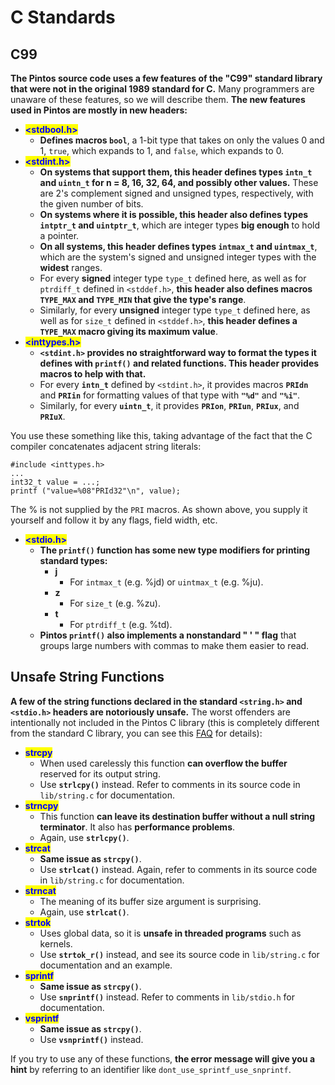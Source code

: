# C Standards

## C99

**The Pintos source code uses a few features of the "C99" standard library that were not in the original 1989 standard for C.** Many programmers are unaware of these features, so we will describe them. **The new features used in Pintos are mostly in new headers:**

* <mark style="color:blue;">**\<stdbool.h>**</mark>
  * **Defines macros `bool`**, a 1-bit type that takes on only the values 0 and 1, `true`, which expands to 1, and `false`, which expands to 0.
* <mark style="color:blue;">**\<stdint.h>**</mark>
  * **On systems that support them, this header defines types `intn_t` and `uintn_t` for n = 8, 16, 32, 64, and possibly other values.** These are 2's complement signed and unsigned types, respectively, with the given number of bits.
  * **On systems where it is possible, this header also defines types `intptr_t` and `uintptr_t`**, which are integer types **big enough** to hold a pointer.
  * **On all systems, this header defines types `intmax_t` and `uintmax_t`**, which are the system's signed and unsigned integer types with the **widest** ranges.
  * For every **signed** integer type `type_t` defined here, as well as for `ptrdiff_t` defined in `<stddef.h>`, **this header also defines macros `TYPE_MAX` and `TYPE_MIN` that give the type's range**.&#x20;
  * Similarly, for every **unsigned** integer type `type_t` defined here, as well as for `size_t` defined in `<stddef.h>`, **this header defines a `TYPE_MAX` macro giving its maximum value**.
* <mark style="color:blue;">**\<inttypes.h>**</mark>
  * **`<stdint.h>` provides no straightforward way to format the types it defines with `printf()` and related functions. This header provides macros to help with that.**&#x20;
  * For every **`intn_t`** defined by `<stdint.h>`, it provides macros **`PRIdn`** and **`PRIin`** for formatting values of that type with **`"%d"`** and **`"%i"`**.&#x20;
  * Similarly, for every **`uintn_t`**, it provides **`PRIon`**, **`PRIun`**, **`PRIux`**, and **`PRIuX`**.

You use these something like this, taking advantage of the fact that the C compiler concatenates adjacent string literals:

```
#include <inttypes.h>
...
int32_t value = ...;
printf ("value=%08"PRId32"\n", value);
```

The % is not supplied by the `PRI` macros. As shown above, you supply it yourself and follow it by any flags, field width, etc.

* <mark style="color:blue;">**\<stdio.h>**</mark>
  * **The `printf()` function has some new type modifiers for printing standard types:**
    * **j**
      * For `intmax_t` (e.g. %jd) or `uintmax_t` (e.g. %ju).
    * **z**
      * For `size_t` (e.g. %zu).
    * **t**
      * For `ptrdiff_t` (e.g. %td).
  * **Pintos `printf()` also implements a nonstandard " ' " flag** that groups large numbers with commas to make them easier to read.

## Unsafe String Functions

**A few of the string functions declared in the standard `<string.h>` and `<stdio.h>` headers are notoriously unsafe.** The worst offenders are intentionally not included in the Pintos C library (this is completely different from the standard C library, you can see this [FAQ](../project-description/lab0-booting/faq.md#kernel-monitor-faq) for details):

* <mark style="color:blue;">**strcpy**</mark>
  * When used carelessly this function **can overflow the buffer** reserved for its output string.
  * Use **`strlcpy()`** instead. Refer to comments in its source code in `lib/string.c` for documentation.
* <mark style="color:blue;">**strncpy**</mark>
  * This function **can leave its destination buffer without a null string terminator**. It also has **performance problems**.&#x20;
  * Again, use **`strlcpy()`**.
* <mark style="color:blue;">**strcat**</mark>
  * **Same issue as `strcpy()`**.&#x20;
  * Use **`strlcat()`** instead. Again, refer to comments in its source code in `lib/string.c` for documentation.
* <mark style="color:blue;">**strncat**</mark>
  * The meaning of its buffer size argument is surprising.&#x20;
  * Again, use **`strlcat()`**.
* <mark style="color:blue;">**strtok**</mark>
  * Uses global data, so it is **unsafe in threaded programs** such as kernels.&#x20;
  * Use **`strtok_r()`** instead, and see its source code in `lib/string.c` for documentation and an example.
* <mark style="color:blue;">**sprintf**</mark>
  * **Same issue as `strcpy()`**.&#x20;
  * Use **`snprintf()`** instead. Refer to comments in `lib/stdio.h` for documentation.
* <mark style="color:blue;">**vsprintf**</mark>
  * **Same issue as `strcpy()`**.&#x20;
  * Use **`vsnprintf()`** instead.

If you try to use any of these functions, **the error message will give you a hint** by referring to an identifier like `dont_use_sprintf_use_snprintf`.
